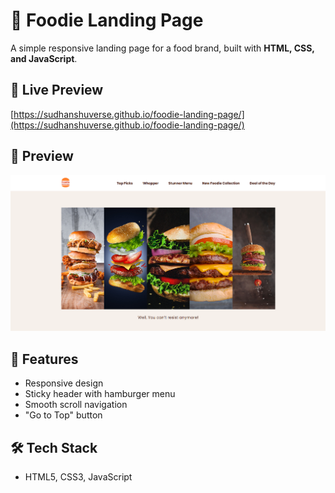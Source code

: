 # 🍔 Foodie Landing Page

A simple responsive landing page for a food brand, built with **HTML, CSS, and JavaScript**.

## 🔗 Live Preview

[https://sudhanshuverse.github.io/foodie-landing-page/](https://sudhanshuverse.github.io/foodie-landing-page/)

## 📸 Preview
![Preview](./assets/preview.png)

## 🚀 Features
- Responsive design  
- Sticky header with hamburger menu  
- Smooth scroll navigation  
- "Go to Top" button  

## 🛠️ Tech Stack
- HTML5, CSS3, JavaScript
